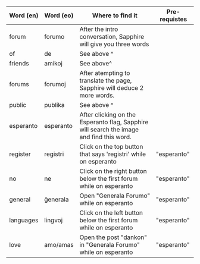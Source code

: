 | Word (en) | Word (eo) | Where to find it | Pre-requistes |
|-----------|-----------|------------------|---------------|
|forum|forumo|After the intro conversation, Sapphire will give you three words|
|of|de|See above ^|
|friends|amikoj|See above^|
|forums|forumoj|After atempting to translate the page, Sapphire will deduce 2 more words.|
|public|publika|See above ^|
|esperanto|esperanto|After clicking on the Esperanto flag, Sapphire will search the image and find this word.|
|register|registri| Click on the top button that says 'registri' while on esperanto | "esperanto" |
|no|ne| Click on the right button below the first forum while on esperanto | "esperanto" |
|general|ĝenerala| Open "Generala Forumo" while on esperanto | "esperanto" |
|languages|lingvoj| Click on the left button below the first forum while on esperanto | "esperanto" |
|love|amo/amas| Open the post "dankon" in "Generala Forumo" while on esperanto | "esperanto" |
